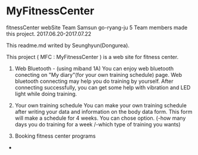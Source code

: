 # MyFitnessCenter
fitnessCenter webSite
Team Samsun go-ryang-ju
5 Team members made this project.
2017.06.20-2017.07.22

This readme.md writed by Seunghyun(Dongurea).

This project ( MFC : MyFitnessCenter ) is a web site for fitness center.



1. Web Bluetooth - (using miband 1A) 
  You can enjoy web bluetooth conecting on "My diary"(for your own training schedule) page.
  Web bluetooth connecting may help you do training by yourself.
  After connecting successfully, you can get some help with vibration and LED light while doing training.
  
2. Your own training schedule
  You can make your own training schedule after writing your data and information on the body data form.
  This form will make a schedule for 4 weeks.
  You can chose option. (-how many days you do training for a week /-which type of training you wants)
  
3. Booking fitness center programs
  
  
  +
